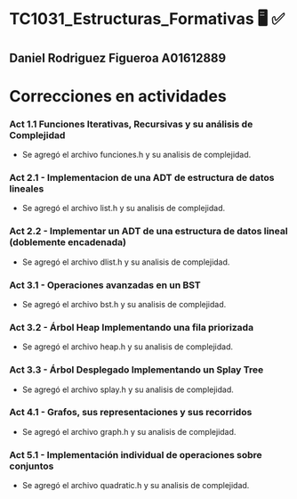 # TC1031_Estructuras_Formativas 🖥️ ✅

## Daniel Rodriguez Figueroa   A01612889

# Correcciones en actividades

 ### Act 1.1 Funciones Iterativas, Recursivas y su análisis de Complejidad
* Se agregó el archivo funciones.h y su analisis de complejidad.
 
 ### Act 2.1 - Implementacion de una ADT de estructura de datos lineales
* Se agregó el archivo list.h y su analisis de complejidad.

 ### Act 2.2 - Implementar un ADT de una estructura de datos lineal (doblemente encadenada)
* Se agregó el archivo dlist.h y su analisis de complejidad.

 ### Act 3.1 - Operaciones avanzadas en un BST
* Se agregó el archivo bst.h y su analisis de complejidad.

 ### Act 3.2 - Árbol Heap Implementando una fila priorizada
* Se agregó el archivo heap.h y su analisis de complejidad.

 ### Act 3.3 - Árbol Desplegado Implementando un Splay Tree
* Se agregó el archivo splay.h y su analisis de complejidad.

 ### Act 4.1 - Grafos, sus representaciones y sus recorridos
* Se agregó el archivo graph.h y su analisis de complejidad.

 ### Act 5.1 - Implementación individual de operaciones sobre conjuntos
* Se agregó el archivo quadratic.h y su analisis de complejidad.
